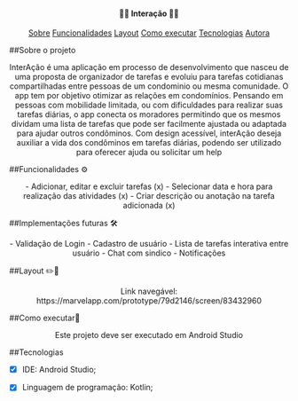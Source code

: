 

<h4 align="center"> 
      🤝🤝 Interação  🤜🤛
</h4>

<p align="center">
 <a href="#-sobre-o-projeto">Sobre</a> 
 <a href="#-funcionalidades">Funcionalidades</a> 
 <a href="#-layout">Layout</a> 
 <a href="#-como-executar-o-projeto">Como executar</a> 
 <a href="#-tecnologias">Tecnologias</a> 
 <a href="#-autores">Autora</a> 
</p>

##Sobre o projeto
<p align="center">
  InterAção é uma aplicação em processo de desenvolvimento que nasceu de uma proposta de organizador de tarefas e evoluiu para tarefas cotidianas compartilhadas entre pessoas de um condominio ou mesma comunidade.
  O app tem por objetivo otimizar as relações em condomínios. Pensando em pessoas com mobilidade limitada, ou com dificuldades para realizar suas tarefas diárias, o app conecta os moradores permitindo que os mesmos dividam uma lista de tarefas que pode ser facilmente ajustada ou adaptada para ajudar outros condôminos. Com design acessível, interAção deseja auxiliar a vida dos condôminos em tarefas diárias, podendo ser utilizado para oferecer ajuda ou solicitar um help

##Funcionalidades ⚙️
<p align="center">
    - Adicionar, editar e excluir tarefas (x)
    - Selecionar data e hora para realização das atividades (x)
    - Criar descrição ou anotação na tarefa adicionada (x)
    
    
##Implementações futuras 🛠️
<p align="center">
    - Validação de Login
    - Cadastro de usuário
    - Lista de tarefas interativa entre usuário
    - Chat com sindico
    - Notificações
    
##Layout ✏️📐
<p align="center">
      Link navegável: https://marvelapp.com/prototype/79d2146/screen/83432960
    
##Como executar📱
<p align= "center">
    Este projeto deve ser executado em Android Studio
   
##Tecnologias
   - [x] IDE: Android Studio;
   - [x] Linguagem de programação: Kotlin;
 
  
    
